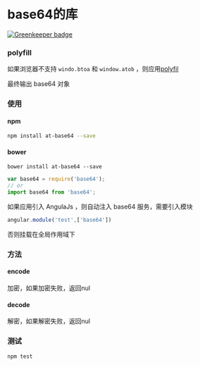 # base64的库

[![Greenkeeper badge](https://badges.greenkeeper.io/axetroy/base64.svg)](https://greenkeeper.io/)

### polyfill

如果浏览器不支持 ``windo.btoa`` 和 ``window.atob`` ，则应用[polyfil](https://github.com/davidchambers/Base64.js)

最终输出 base64 对象

### 使用

#### npm

```bash
npm install at-base64 --save
```

#### bower

```bower
bower install at-base64 --save
```
```javascript
var base64 = require('base64');
// or
import base64 from 'base64';
```

如果应用引入 AngulaJs ，则自动注入 base64 服务，需要引入模块

```javascript
angular.module('test',['base64'])
```

否则挂载在全局作用域下

### 方法

#### encode

加密，如果加密失败，返回nul

#### decode

解密，如果解密失败，返回nul

### 测试

```bash
npm test
```
